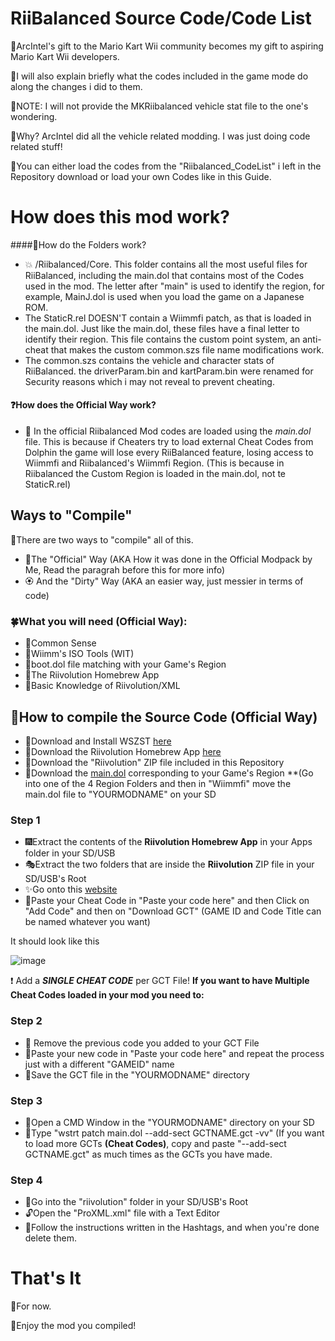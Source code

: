 # RiiBalanced Source Code/Code List

🎁ArcIntel's gift to the Mario Kart Wii community becomes my gift to aspiring Mario Kart Wii developers.

📣I will also explain briefly what the codes included in the game mode do along the changes i did to them.

🎈NOTE: I will not provide the MKRiibalanced vehicle stat file to the one's wondering.

💫Why? ArcIntel did all the vehicle related modding. I was just doing code related stuff!

🎎You can either load the codes from the "Riibalanced_CodeList" i left in the Repository download or load your own Codes like in this Guide.

# How does this mod work?

####🛑How do the Folders work?
- 💥 /Riibalanced/Core. This folder contains all the most useful files for RiiBalanced, including the main.dol that contains most of the Codes used in the mod. The letter after "main" is used to identify the region, for example, MainJ.dol is used when you load the game on a Japanese ROM. 
- The StaticR.rel DOESN'T contain a Wiimmfi patch, as that is loaded in the main.dol. Just like the main.dol, these files have a final letter to identify their region. This file contains the custom point system, an anti-cheat that makes the custom common.szs file name modifications work.
- The common.szs contains the vehicle and character stats of RiiBalanced. the driverParam.bin and kartParam.bin were renamed for Security reasons which i may not reveal to prevent cheating. 

#### ❓How does the Official Way work?
- 🔰 In the official Riibalanced Mod codes are loaded using the *main.dol* file. This is because if Cheaters try to load external Cheat Codes from Dolphin the game will lose every RiiBalanced feature, losing access to Wiimmfi and Riibalanced's Wiimmfi Region. (This is because in Riibalanced the Custom Region is loaded in the main.dol, not te StaticR.rel)

## Ways to "Compile"

🍂There are two ways to "compile" all of this.

- 🌸The "Official" Way (AKA How it was done in the Official Modpack by Me, Read the paragrah before this for more info)
- 🏵 And the "Dirty" Way (AKA an easier way, just messier in terms of code)

### 🍀What you will need (Official Way):

- 🍁Common Sense
- 🌼Wiimm's ISO Tools (WIT)
- 🍃boot.dol file matching with your Game's Region
- 🎡The Riivolution Homebrew App
- 🌵Basic Knowledge of Riivolution/XML

## 🎄How to compile the Source Code (Official Way)

- 🎫Download and Install WSZST [here](https://szs.wiimm.de/download.html)
- 🧨Download the Riivolution Homebrew App [here](https://aerialx.github.io/rvlution.net/riivolution.zip)
- 🎇Download the "Riivolution" ZIP file included in this Repository
- 🎉Download the [main.dol](https://avsys.xyz/wiimmfi.zip) corresponding to your Game's Region **(Go into one of the 4 Region Folders and then in "Wiimmfi" move the main.dol file to "YOURMODNAME" on your SD

### Step 1
- 🎆Extract the contents of the **Riivolution Homebrew App** in your Apps folder in your SD/USB
- 🎭Extract the two folders that are inside the **Riivolution** ZIP file in your SD/USB's Root
- ✨Go onto this [website](https://mariokartwii.com/gct/)
- 🧧Paste your Cheat Code in "Paste your code here" and then Click on "Add Code" and then on "Download GCT" (GAME ID and Code Title can be named whatever you want)

It should look like this 

![image](https://user-images.githubusercontent.com/76232148/192621778-22e65c28-b1b2-4f07-a367-509bbb07bf95.png)

❗ Add a ***SINGLE CHEAT CODE*** per GCT File! **If you want to have Multiple Cheat Codes loaded in your mod you need to:**

### Step 2
- 🧿 Remove the previous code you added to your GCT File
- 🧲Paste your new code in "Paste your code here" and repeat the process just with a different "GAMEID" name
- 👜Save the GCT file in the "YOURMODNAME" directory

### Step 3
- 🧵Open a CMD Window in the "YOURMODNAME" directory on your SD
- 🎨Type "wstrt patch main.dol --add-sect GCTNAME.gct -vv" (If you want to load more GCTs **(Cheat Codes)**, copy and paste "--add-sect GCTNAME.gct" as much times as the GCTs you have made.

### Step 4
- 🥽Go into the "riivolution" folder in your SD/USB's Root
- 🔓Open the "ProXML.xml" file with a Text Editor
- 📗Follow the instructions written in the Hashtags, and when you're done delete them.

# That's It
📍For now.

🎃Enjoy the mod you compiled!
